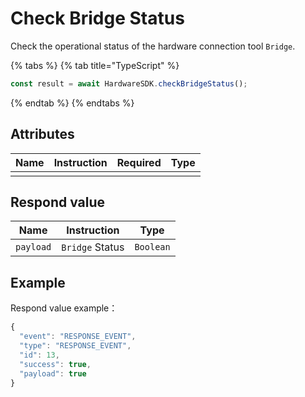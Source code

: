 # Check Bridge Status

Check the operational status of the hardware connection tool `Bridge`.

{% tabs %}
{% tab title="TypeScript" %}
```typescript
const result = await HardwareSDK.checkBridgeStatus();
```
{% endtab %}
{% endtabs %}

## Attributes

| Name | Instruction | Required | Type |
| ---- | ----------- | -------- | ---- |
|      |             |          |      |

## Respond value

| Name      | Instruction     | Type      |
| --------- | --------------- | --------- |
| `payload` | `Bridge` Status | `Boolean` |

## Example

Respond value example：

```typescript
{
  "event": "RESPONSE_EVENT",
  "type": "RESPONSE_EVENT",
  "id": 13,
  "success": true,
  "payload": true
}
```
